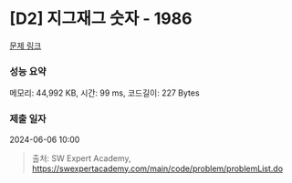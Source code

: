 # [D2] 지그재그 숫자 - 1986 

[문제 링크](https://swexpertacademy.com/main/code/problem/problemDetail.do?contestProbId=AV5PxmBqAe8DFAUq) 

### 성능 요약

메모리: 44,992 KB, 시간: 99 ms, 코드길이: 227 Bytes

### 제출 일자

2024-06-06 10:00



> 출처: SW Expert Academy, https://swexpertacademy.com/main/code/problem/problemList.do